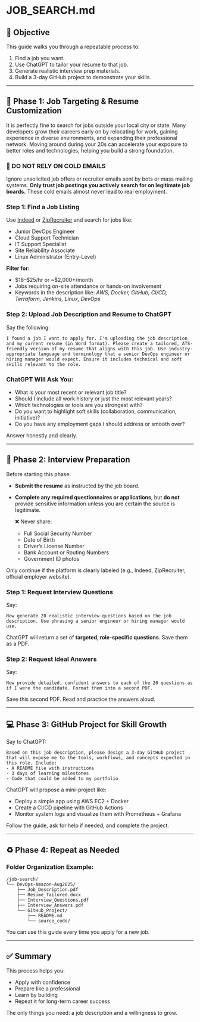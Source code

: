 # JOB\_SEARCH.md

## 🎯 Objective

This guide walks you through a repeatable process to:

1. Find a job you want.
2. Use ChatGPT to tailor your resume to that job.
3. Generate realistic interview prep materials.
4. Build a 3-day GitHub project to demonstrate your skills.

---

## 🧭 Phase 1: Job Targeting & Resume Customization

It is perfectly fine to search for jobs outside your local city or state. Many developers grow their careers early on by relocating for work, gaining experience in diverse environments, and expanding their professional network. Moving around during your 20s can accelerate your exposure to better roles and technologies, helping you build a strong foundation.

### 🚫 DO NOT RELY ON COLD EMAILS

Ignore unsolicited job offers or recruiter emails sent by bots or mass mailing systems. **Only trust job postings you actively search for on legitimate job boards.** These cold emails almost never lead to real employment.

### Step 1: Find a Job Listing

Use [Indeed](https://www.indeed.com) or [ZipRecruiter](https://www.ziprecruiter.com) and search for jobs like:

* Junior DevOps Engineer
* Cloud Support Technician
* IT Support Specialist
* Site Reliability Associate
* Linux Administrator (Entry-Level)

**Filter for:**

* \$18–\$25/hr or \~\$2,000+/month
* Jobs requiring on-site attendance or hands-on involvement
* Keywords in the description like: *AWS, Docker, GitHub, CI/CD, Terraform, Jenkins, Linux, DevOps*

### Step 2: Upload Job Description and Resume to ChatGPT

Say the following:

```
I found a job I want to apply for. I'm uploading the job description and my current resume (in Word format). Please create a tailored, ATS-friendly version of my resume that aligns with this job. Use industry-appropriate language and terminology that a senior DevOps engineer or hiring manager would expect. Ensure it includes technical and soft skills relevant to the role.
```

### ChatGPT Will Ask You:

* What is your most recent or relevant job title?
* Should I include all work history or just the most relevant years?
* Which technologies or tools are you strongest with?
* Do you want to highlight soft skills (collaboration, communication, initiative)?
* Do you have any employment gaps I should address or smooth over?

Answer honestly and clearly.

---

## 🎤 Phase 2: Interview Preparation

Before starting this phase:

* **Submit the resume** as instructed by the job board.
* **Complete any required questionnaires or applications**, but **do not** provide sensitive information unless you are certain the source is legitimate.

  ❌ Never share:

  * Full Social Security Number
  * Date of Birth
  * Driver’s License Number
  * Bank Account or Routing Numbers
  * Government ID photos

Only continue if the platform is clearly labeled (e.g., Indeed, ZipRecruiter, official employer website).

### Step 1: Request Interview Questions

Say:

```
Now generate 20 realistic interview questions based on the job description. Use phrasing a senior engineer or hiring manager would use.
```

ChatGPT will return a set of **targeted, role-specific questions**. Save them as a PDF.

### Step 2: Request Ideal Answers

Say:

```
Now provide detailed, confident answers to each of the 20 questions as if I were the candidate. Format them into a second PDF.
```

Save this second PDF. Read and practice the answers aloud.

---

## 💻 Phase 3: GitHub Project for Skill Growth

Say to ChatGPT:

```
Based on this job description, please design a 3-day GitHub project that will expose me to the tools, workflows, and concepts expected in this role. Include:
- A README file with instructions
- 3 days of learning milestones
- Code that could be added to my portfolio
```

ChatGPT will propose a mini-project like:

* Deploy a simple app using AWS EC2 + Docker
* Create a CI/CD pipeline with GitHub Actions
* Monitor system logs and visualize them with Prometheus + Grafana

Follow the guide, ask for help if needed, and complete the project.

---

## ♻️ Phase 4: Repeat as Needed

### Folder Organization Example:

```
/job-search/
└── DevOps-Amazon-Aug2025/
    ├── Job_Description.pdf
    ├── Resume_Tailored.docx
    ├── Interview_Questions.pdf
    ├── Interview_Answers.pdf
    └── GitHub_Project/
        ├── README.md
        └── source_code/
```

You can use this guide every time you apply for a new job.

---

## ✅ Summary

This process helps you:

* Apply with confidence
* Prepare like a professional
* Learn by building
* Repeat it for long-term career success

The only things you need: a job description and a willingness to grow.

